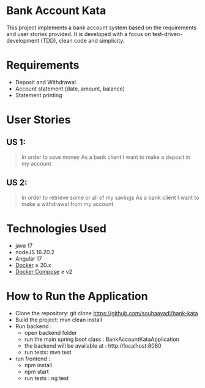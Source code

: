 # Bank Account Kata

This project implements a bank account system based on the requirements and user stories provided.
It is developed with a focus on test-driven-development (TDD), clean code and simplicity.

# Requirements

- Deposit and Withdrawal
- Account statement (date, amount, balance)
- Statement printing

# User Stories

## US 1:

> In order to save money
> As a bank client
> I want to make a deposit in my account

## US 2:
> In order to retrieve some or all of my savings
> As a bank client
> I want to make a withdrawal from my account

# Technologies Used

- java 17
- nodeJS 16.20.2
- Angular 17
- [Docker](https://docs.docker.com/get-docker/) ≥ 20.x
- [Docker Compose](https://docs.docker.com/compose/install/) ≥ v2


# How to Run the Application

- Clone the repository: git clone https://github.com/souhaayadi/bank-kata 
- Build the project: mvn clean install
- Run backend :
   - open backend folder 
   - run the main spring boot class : BankAccountKataApplication 
   - the backend will be available at : http://localhost:8080
   - run tests:  mvn test 
- run frontend : 
   - npm install
   - npm start
   - run tests : ng test
